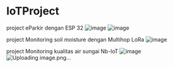 # IoTProject
project eParkir dengan ESP 32
![image](https://github.com/dimasfarrabi/IoTProject/assets/111451164/796df6cd-4cd4-4ae6-b3c2-2f0c497dfe49)
![image](https://github.com/dimasfarrabi/IoTProject/assets/111451164/87443428-a0f4-4ab1-8eae-81935a94976c)


project Monitoring soil moisture dengan Multihop LoRa
![image](https://github.com/dimasfarrabi/IoTProject/assets/111451164/d22d3924-ba5a-4f8a-b7b6-a4f30a2e58c7)

project Monitoring kualitas air sungai Nb-IoT
![image](https://github.com/dimasfarrabi/IoTProject/assets/111451164/e95be748-1f45-4f08-b573-0128d272fcd0)
![Uploading image.png…]()

